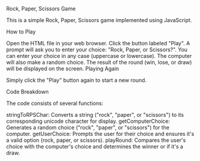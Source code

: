 Rock, Paper, Scissors Game

This is a simple Rock, Paper, Scissors game implemented using JavaScript.

How to Play

Open the HTML file in your web browser.
Click the button labeled "Play".
A prompt will ask you to enter your choice: "Rock, Paper, or Scissors?". You can enter your choice in any case (uppercase or lowercase).
The computer will also make a random choice.
The result of the round (win, lose, or draw) will be displayed on the screen.
Playing Again

Simply click the "Play" button again to start a new round.

Code Breakdown

The code consists of several functions:

stringToRPSChar: Converts a string ("rock", "paper", or "scissors") to its corresponding unicode character for display.
getComputerChoice: Generates a random choice ("rock", "paper", or "scissors") for the computer.
getUserChoice: Prompts the user for their choice and ensures it's a valid option (rock, paper, or scissors).
playRound: Compares the user's choice with the computer's choice and determines the winner or if it's a draw.
